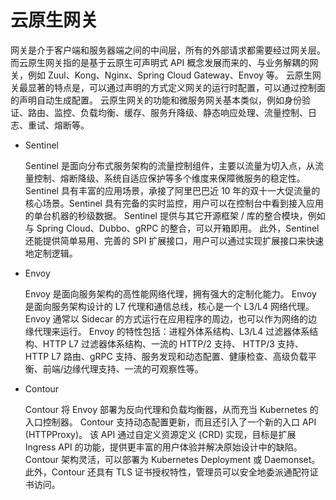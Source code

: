 # 云原生网关

网关是介于客户端和服务器端之间的中间层，所有的外部请求都需要经过网关层。
而云原生网关指的是基于云原生可声明式 API 概念发展而来的、与业务解耦的网关，例如 Zuul、Kong、Nginx、Spring Cloud Gateway、Envoy 等。
云原生网关最显著的特点是，可以通过声明的方式定义网关的运行时配置，可以通过控制面的声明自动生成配置。
云原生网关的功能和微服务网关基本类似，例如身份验证、路由、监控、负载均衡、缓存、服务升降级、静态响应处理、流量控制、日志、重试、熔断等。

- Sentinel

    Sentinel 是面向分布式服务架构的流量控制组件，主要以流量为切入点，从流量控制、熔断降级、系统自适应保护等多个维度来保障微服务的稳定性。
    Sentinel 具有丰富的应用场景，承接了阿里巴巴近 10 年的双十一大促流量的核心场景。Sentinel 具有完备的实时监控，用户可以在控制台中看到接入应用的单台机器的秒级数据。
    Sentinel 提供与其它开源框架 / 库的整合模块，例如与 Spring Cloud、Dubbo、gRPC 的整合，可以开箱即用。
    此外，Sentinel 还能提供简单易用、完善的 SPI 扩展接口，用户可以通过实现扩展接口来快速地定制逻辑。

- Envoy

    Envoy 是面向服务架构的高性能网络代理，拥有强大的定制化能力。
    Envoy 是面向服务架构设计的 L7 代理和通信总线，核心是⼀个 L3/L4 网络代理。
    Envoy 通常以 Sidecar 的方式运行在应用程序的周边，也可以作为网络的边缘代理来运行。
    Envoy 的特性包括：进程外体系结构、L3/L4 过滤器体系结构、HTTP L7 过滤器体系结构、一流的 HTTP/2 支持、 HTTP/3 支持、HTTP L7 路由、gRPC 支持、服务发现和动态配置、健康检查、高级负载平衡、前端/边缘代理支持、一流的可观察性等。

- Contour

    Contour 将 Envoy 部署为反向代理和负载均衡器，从而充当 Kubernetes 的入口控制器。
    Contour 支持动态配置更新，而且还引入了一个新的入口 API (HTTPProxy)。
    该 API 通过自定义资源定义 (CRD) 实现，目标是扩展 Ingress API 的功能，提供更丰富的用户体验并解决原始设计中的缺陷。
    Contour 架构灵活，可以部署为 Kubernetes Deployment 或 Daemonset。此外，Contour 还具有 TLS 证书授权特性，管理员可以安全地委派通配符证书访问。

